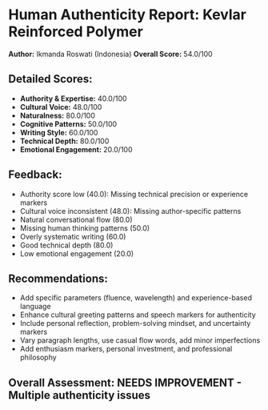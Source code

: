 
# Human Authenticity Report: Kevlar Reinforced Polymer
**Author:** Ikmanda Roswati (Indonesia)
**Overall Score:** 54.0/100

## Detailed Scores:
- **Authority & Expertise:** 40.0/100
- **Cultural Voice:** 48.0/100  
- **Naturalness:** 80.0/100
- **Cognitive Patterns:** 50.0/100
- **Writing Style:** 60.0/100
- **Technical Depth:** 80.0/100
- **Emotional Engagement:** 20.0/100

## Feedback:
- Authority score low (40.0): Missing technical precision or experience markers
- Cultural voice inconsistent (48.0): Missing author-specific patterns
- Natural conversational flow (80.0)
- Missing human thinking patterns (50.0)
- Overly systematic writing (60.0)
- Good technical depth (80.0)
- Low emotional engagement (20.0)

## Recommendations:
- Add specific parameters (fluence, wavelength) and experience-based language
- Enhance cultural greeting patterns and speech markers for authenticity
- Include personal reflection, problem-solving mindset, and uncertainty markers
- Vary paragraph lengths, use casual flow words, add minor imperfections
- Add enthusiasm markers, personal investment, and professional philosophy

## Overall Assessment: NEEDS IMPROVEMENT - Multiple authenticity issues
